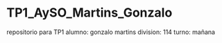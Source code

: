 # TP1_AySO_Martins_Gonzalo
repositorio para TP1
alumno: gonzalo martins
division: 114
turno: mañana
